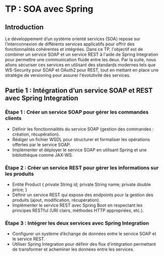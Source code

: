 # TP : SOA avec Spring

## Introduction

Le développement d’un système orienté services (SOA) repose sur l’interconnexion de différents services applicatifs pour offrir des fonctionnalités cohérentes et intégrées. Dans ce TP, l'objectif est de combiner un service SOAP et un service REST à l'aide de Spring Integration pour permettre une communication fluide entre les deux. Par la suite, nous allons sécuriser ces services en utilisant des standards modernes tels que WS-Security pour SOAP et OAuth2 pour REST, tout en mettant en place une stratégie de versioning pour assurer l'évolutivité des services.

## Partie 1 : Intégration d’un service SOAP et REST avec Spring Integration

### Étape 1 : Créer un service SOAP pour gérer les commandes clients
- Définir les fonctionnalités du service SOAP (gestion des commandes : création, récupération).
- Rédiger un fichier WSDL pour structurer et formaliser les opérations offertes par le service SOAP.
- Implémenter et déployer le service SOAP en utilisant Spring et une bibliothèque comme JAX-WS.

### Étape 2 : Créer un service REST pour gérer les informations sur les produits
- Entité Product { private String id; private String name; private double price; }
- Définir un service REST qui expose des endpoints pour la gestion des produits (ajout, modification, récupération).
- Implémenter le service REST avec Spring Boot en respectant les principes RESTful (URI clairs, méthodes HTTP appropriées, etc.).

### Étape 3 : Intégrer les deux services avec Spring Integration
- Configurer un système d’échange de données entre le service SOAP et le service REST.
- Utiliser Spring Integration pour définir des flux d’intégration permettant de transformer et acheminer les données entre les services.